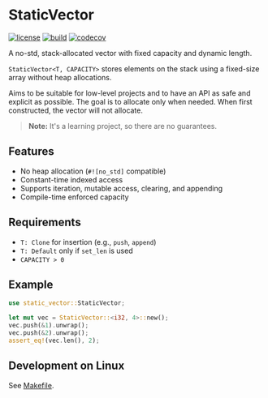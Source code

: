 # StaticVector

[![license](https://img.shields.io/badge/License-MIT-blue.svg)](https://opensource.org/licenses/MIT)
[![build](https://github.com/andreiavrammsd/static_vector.rs/workflows/CI/badge.svg)](https://github.com/andreiavrammsd/static_vector.rs/actions/workflows/ci.yml)
[![codecov](https://codecov.io/gh/andreiavrammsd/static_vector.rs/graph/badge.svg?token=pCcpya0mZC)](https://codecov.io/gh/andreiavrammsd/static_vector.rs)

A no-std, stack-allocated vector with fixed capacity and dynamic length.

`StaticVector<T, CAPACITY>` stores elements on the stack using a fixed-size array without heap allocations.

Aims to be suitable for low-level projects and to have an API as safe and explicit as possible.
The goal is to allocate only when needed. When first constructed, the vector will not allocate.

> **Note:** It's a learning project, so there are no guarantees.

## Features

- No heap allocation (`#![no_std]` compatible)
- Constant-time indexed access
- Supports iteration, mutable access, clearing, and appending
- Compile-time enforced capacity

## Requirements

- `T: Clone` for insertion (e.g., `push`, `append`)
- `T: Default` only if `set_len` is used
- `CAPACITY > 0`

## Example

```rust
use static_vector::StaticVector;

let mut vec = StaticVector::<i32, 4>::new();
vec.push(&1).unwrap();
vec.push(&2).unwrap();
assert_eq!(vec.len(), 2);
```

## Development on Linux

See [Makefile](Makefile).

